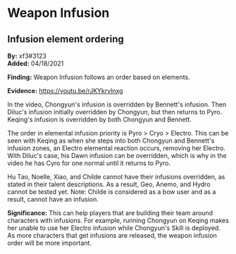 # Weapon Infusion

## Infusion element ordering

**By:** xf3\#3123  
**Added:** 04/18/2021


**Finding:** Weapon Infusion follows an order based on elements.

**Evidence:** https://youtu.be/rJKYkrvlnxg

In the video, Chongyun's infusion is overridden by Bennett's infusion. Then Diluc's infusion initially overridden by Chongyun, but then returns to Pyro. Keqing's infusion is overridden by both Chongyun and Bennett.

The order in elemental infusion priority is Pyro > Cryo > Electro. This can be seen with Keqing as when she steps into both Chongyun and Bennett's infusion zones, an Electro elemental reaction occurs, removing her Electro. With Diluc's case, his Dawn infusion can be overridden, which is why in the video he has Cyro for one normal until it returns to Pyro.

Hu Tao, Noelle, Xiao, and Childe cannot have their infusions overridden, as stated in their talent descriptions. As a result, Geo, Anemo, and Hydro cannot be tested yet. Note: Childe is considered as a bow user and as a result, cannot have an infusion.

**Significance:** This can help players that are building their team around characters with infusions. For example, running Chongyun on Keqing makes her unable to use her Electro infusion while Chongyun's Skill is deployed. As more characters that get infusions are released, the weapon infusion order will be more important.
